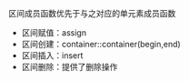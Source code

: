 区间成员函数优先于与之对应的单元素成员函数
- 区间赋值：assign
- 区间创建：container::container(begin,end)
- 区间插入：insert
- 区间删除：提供了删除操作
